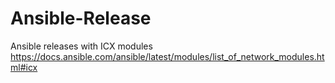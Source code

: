 # Ansible-Release
Ansible releases with ICX modules
https://docs.ansible.com/ansible/latest/modules/list_of_network_modules.html#icx
